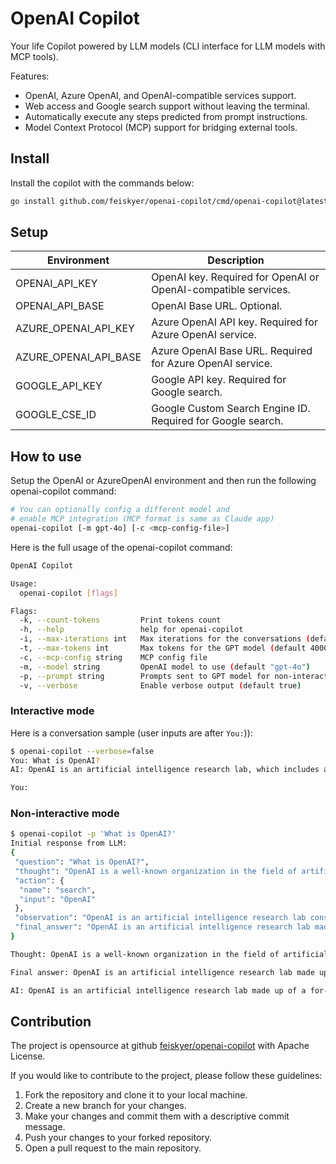 # OpenAI Copilot

Your life Copilot powered by LLM models (CLI interface for LLM models with MCP tools).

Features:

* OpenAI, Azure OpenAI, and OpenAI-compatible services support.
* Web access and Google search support without leaving the terminal.
* Automatically execute any steps predicted from prompt instructions.
* Model Context Protocol (MCP) support for bridging external tools.

## Install

Install the copilot with the commands below:

```sh
go install github.com/feiskyer/openai-copilot/cmd/openai-copilot@latest
```

## Setup

| Environment | Description |
|-------------|-------------|
| OPENAI_API_KEY | OpenAI key. Required for OpenAI or OpenAI-compatible services. |
| OPENAI_API_BASE | OpenAI Base URL. Optional. |
| AZURE_OPENAI_API_KEY | Azure OpenAI API key. Required for Azure OpenAI service. |
| AZURE_OPENAI_API_BASE | Azure OpenAI Base URL. Required for Azure OpenAI service. |
| GOOGLE_API_KEY | Google API key. Required for Google search. |
| GOOGLE_CSE_ID | Google Custom Search Engine ID. Required for Google search. |

## How to use

Setup the OpenAI or AzureOpenAI environment and then run the following openai-copilot command:

```sh
# You can optionally config a different model and 
# enable MCP integration (MCP format is same as Claude app)
openai-copilot [-m gpt-4o] [-c <mcp-config-file>]
```

Here is the full usage of the openai-copilot command:

```sh
OpenAI Copilot

Usage:
  openai-copilot [flags]

Flags:
  -k, --count-tokens         Print tokens count
  -h, --help                 help for openai-copilot
  -i, --max-iterations int   Max iterations for the conversations (default 10)
  -t, --max-tokens int       Max tokens for the GPT model (default 4000)
  -c, --mcp-config string    MCP config file
  -m, --model string         OpenAI model to use (default "gpt-4o")
  -p, --prompt string        Prompts sent to GPT model for non-interactive mode. If not set, interactive mode is used
  -v, --verbose              Enable verbose output (default true)
```

### Interactive mode

Here is a conversation sample (user inputs are after `You:`)):

```sh
$ openai-copilot --verbose=false
You: What is OpenAI?
AI: OpenAI is an artificial intelligence research lab, which includes a for-profit arm, OpenAI LP, and its parent company, the non-profit OpenAI Inc. Their mission is to ensure that artificial general intelligence (AGI) benefits all of humanity. They aim to build safe and beneficial AGI, and are also committed to aiding others in achieving this outcome.

You:
```

### Non-interactive mode

```sh
$ openai-copilot -p 'What is OpenAI?'
Initial response from LLM:
{
 "question": "What is OpenAI?",
 "thought": "OpenAI is a well-known organization in the field of artificial intelligence. I should provide a brief description of it.",
 "action": {
  "name": "search",
  "input": "OpenAI"
 },
 "observation": "OpenAI is an artificial intelligence research lab consisting of the for-profit arm OpenAI LP and its parent company, the non-profit OpenAI Inc. OpenAI's mission is to ensure that artificial general intelligence (AGI) benefits all of humanity. They aim to build safe and beneficial AGI directly, but are also committed to aiding others in achieving this outcome.",
 "final_answer": "OpenAI is an artificial intelligence research lab made up of a for-profit arm, OpenAI LP, and its parent company, the non-profit OpenAI Inc. Their mission is to ensure that artificial general intelligence (AGI) benefits all of humanity. They aim to directly build safe and beneficial AGI, but are also committed to aiding others in achieving this outcome."
}

Thought: OpenAI is a well-known organization in the field of artificial intelligence. I should provide a brief description of it.

Final answer: OpenAI is an artificial intelligence research lab made up of a for-profit arm, OpenAI LP, and its parent company, the non-profit OpenAI Inc. Their mission is to ensure that artificial general intelligence (AGI) benefits all of humanity. They aim to directly build safe and beneficial AGI, but are also committed to aiding others in achieving this outcome.

AI: OpenAI is an artificial intelligence research lab made up of a for-profit arm, OpenAI LP, and its parent company, the non-profit OpenAI Inc. Their mission is to ensure that artificial general intelligence (AGI) benefits all of humanity. They aim to directly build safe and beneficial AGI, but are also committed to aiding others in achieving this outcome.
```

## Contribution

The project is opensource at github [feiskyer/openai-copilot](https://github.com/feiskyer/openai-copilot) with Apache License.

If you would like to contribute to the project, please follow these guidelines:

1. Fork the repository and clone it to your local machine.
2. Create a new branch for your changes.
3. Make your changes and commit them with a descriptive commit message.
4. Push your changes to your forked repository.
5. Open a pull request to the main repository.
